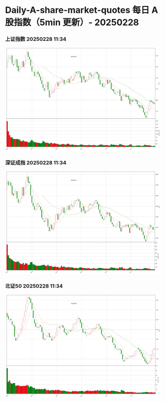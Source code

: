 
# Daily-A-share-market-quotes 每日 A 股指数（5min 更新）- 20250228

### 上证指数 20250228 11:34
![](./fig/2025/2/20250228-sh000001.png)

### 深证成指 20250228 11:34
![](./fig/2025/2/20250228-sz399001.png)

### 北证50 20250228 11:34
![](./fig/2025/2/20250228-bj899050.png)

